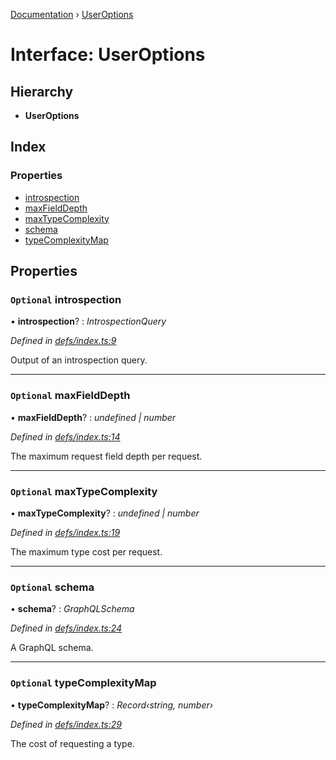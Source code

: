 [Documentation](../README.md) › [UserOptions](useroptions.md)

# Interface: UserOptions

## Hierarchy

* **UserOptions**

## Index

### Properties

* [introspection](useroptions.md#optional-introspection)
* [maxFieldDepth](useroptions.md#optional-maxfielddepth)
* [maxTypeComplexity](useroptions.md#optional-maxtypecomplexity)
* [schema](useroptions.md#optional-schema)
* [typeComplexityMap](useroptions.md#optional-typecomplexitymap)

## Properties

### `Optional` introspection

• **introspection**? : *IntrospectionQuery*

*Defined in [defs/index.ts:9](https://github.com/badbatch/graphql-box/blob/e00219a/packages/request-parser/src/defs/index.ts#L9)*

Output of an introspection query.

___

### `Optional` maxFieldDepth

• **maxFieldDepth**? : *undefined | number*

*Defined in [defs/index.ts:14](https://github.com/badbatch/graphql-box/blob/e00219a/packages/request-parser/src/defs/index.ts#L14)*

The maximum request field depth per request.

___

### `Optional` maxTypeComplexity

• **maxTypeComplexity**? : *undefined | number*

*Defined in [defs/index.ts:19](https://github.com/badbatch/graphql-box/blob/e00219a/packages/request-parser/src/defs/index.ts#L19)*

The maximum type cost per request.

___

### `Optional` schema

• **schema**? : *GraphQLSchema*

*Defined in [defs/index.ts:24](https://github.com/badbatch/graphql-box/blob/e00219a/packages/request-parser/src/defs/index.ts#L24)*

A GraphQL schema.

___

### `Optional` typeComplexityMap

• **typeComplexityMap**? : *Record‹string, number›*

*Defined in [defs/index.ts:29](https://github.com/badbatch/graphql-box/blob/e00219a/packages/request-parser/src/defs/index.ts#L29)*

The cost of requesting a type.
